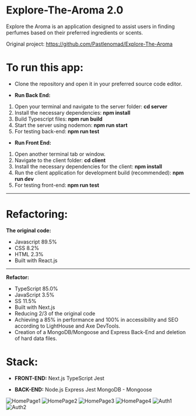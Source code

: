 # Explore-The-Aroma 2.0

Explore the Aroma is an application designed to assist users in finding perfumes based on their preferred ingredients or scents.


Original project: https://github.com/Pastlenomad/Explore-The-Aroma

# To run this app:

- Clone the repository and open it in your preferred source code editor.

- **Run Back End:**
1. Open your terminal and navigate to the server folder: **cd server**
2. Install the necessary dependencies: **npm install**
3. Build Typescript files: **npm run build**
4. Start the server using nodemon: **npm run start**
5. For testing back-end: **npm run test**

- **Run Front End:**
1. Open another terminal tab or window.
2. Navigate to the client folder: **cd client**
3. Install the necessary dependencies for the client: **npm install**
4. Run the client application for development build (recommended): **npm run dev**
5. For testing front-end: **npm run test**

---

# Refactoring:

**The original code:**
- Javascript 89.5%
- CSS 8.2%
- HTML 2.3%
- Built with React.js

---

**Refactor:**
- TypeScript 85.0%
- JavaScript 3.5%
- SS 11.5%
- Built with Next.js
- Reducing 2/3 of the original code
- Achieving a 85% in performance and 100% in accessibility and SEO according to LightHouse and Axe DevTools.
- Creation of a MongoDB/Mongoose and Express Back-End and deletion of hard data files.


# Stack:

- **FRONT-END:**
Next.js
TypeScript
Jest

- **BACK-END:**
Node.js
Express
Jest
MongoDB - Mongoose

![HomePage1](https://github.com/danajerban/Explore-Aroma/screenshots/3)
![HomePage2](https://github.com/danajerban/Explore-Aroma/screenshots/4)
![HomePage3](https://github.com/danajerban/Explore-Aroma/screenshots/5)
![HomePage4](https://github.com/danajerban/Explore-Aroma/screenshots/6)
![Auth1](https://github.com/danajerban/Explore-Aroma/screenshots/2)
![Auth2](https://github.com/danajerban/Explore-Aroma/screenshots/7)

